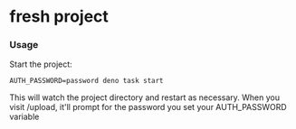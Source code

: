 # fresh project

### Usage

Start the project:

```
AUTH_PASSWORD=password deno task start
```

This will watch the project directory and restart as necessary.
When you visit /upload, it'll prompt for the password you set your AUTH_PASSWORD variable
